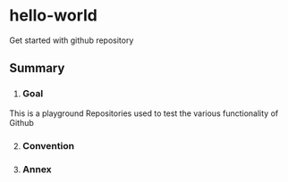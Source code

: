 # hello-world
Get started with github repository
## Summary
1. ### Goal

This is a playground Repositories used to test the various functionality of Github

2. ### Convention
3. ### Annex
